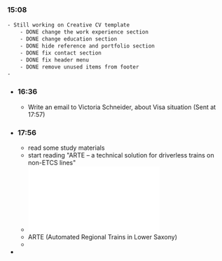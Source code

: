 ### 15:08
	- Still working on Creative CV template
		- DONE change the work experience section
		- DONE change education section
		- DONE hide reference and portfolio section
		- DONE fix contact section
		- DONE fix header menu
		- DONE remove unused items from footer
	-
- ### 16:36
	- Write an email to Victoria Schneider, about Visa situation (Sent at 17:57)
- ### 17:56
	- read some study materials
	- start reading "ARTE – a technical solution for driverless trains on non-ETCS lines"
	- ![SD_ARTE_Bekehermes etal_12_23.pdf](../assets/SD_ARTE_Bekehermes_etal_12_23_1740592066629_0.pdf)
	- ARTE (Automated Regional Trains in Lower Saxony)
	-
-